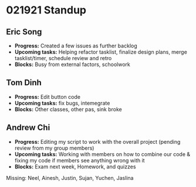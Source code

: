 # 021921 Standup

## Eric Song
- **Progress:** Created a few issues as further backlog
- **Upcoming tasks:** Helping refactor tasklist, finalize design plans, merge tasklist/timer, schedule review and retro
- **Blocks:** Busy from external factors, schoolwork

## Tom Dinh
- **Progress:** Edit button code
- **Upcoming tasks:** fix bugs, intemegrate
- **Blocks:** Other classes, other pas, sink broke

## Andrew Chi
- **Progress:** Editing my script to work with the overall project (pending review from my group members)
- **Upcoming tasks:** Working with members on how to combine our code & fixing my code if members see anything wrong with it
- **Blocks:** Exam next week, Homework, and quizzes

Missing: Neel, Ainesh, Justin, Sujan, Yuchen, Jaslina
